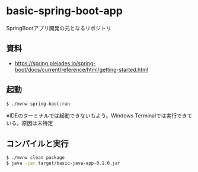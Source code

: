 # basic-spring-boot-app
SpringBootアプリ開発の元となるリポジトリ

## 資料
- https://spring.pleiades.io/spring-boot/docs/current/reference/html/getting-started.html

## 起動
```bash
$ ./mvnw spring-boot:run
```
※IDEのターミナルでは起動できないもよう。Windows Terminalでは実行できている。原因は未特定

## コンパイルと実行
```bash
$ ./mvnw clean package
$ java -jar target/basic-java-app-0.1.0.jar
```
